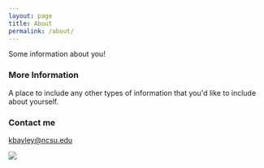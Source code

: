 ```yaml
---
layout: page
title: About
permalink: /about/
---
```


Some information about you!

### More Information

A place to include any other types of information that you'd like to include about yourself.

### Contact me

[kbayley@ncsu.edu](mailto:kbayley@ncsu.edu)

![](C:\Users\kabayley\Desktop\Kaitlyn.jpg)
